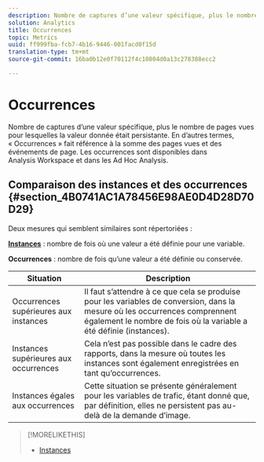 ```yaml
---
description: Nombre de captures d’une valeur spécifique, plus le nombre de pages vues pour lesquelles la valeur donnée était persistante. En d’autres termes, « Occurrences » fait référence à la somme des pages vues et des événements de page. Les occurrences sont disponibles dans Analysis Workspace et dans les Ad Hoc Analysis.
solution: Analytics
title: Occurrences
topic: Metrics
uuid: ff999fba-fcb7-4b16-9446-001facd0f15d
translation-type: tm+mt
source-git-commit: 16ba0b12e0f70112f4c10804d0a13c278388ecc2

---
```



# Occurrences

Nombre de captures d’une valeur spécifique, plus le nombre de pages vues pour lesquelles la valeur donnée était persistante. En d’autres termes, « Occurrences » fait référence à la somme des pages vues et des événements de page. Les occurrences sont disponibles dans Analysis Workspace et dans les Ad Hoc Analysis.

## Comparaison des instances et des occurrences {#section_4B0741AC1A78456E98AE0D4D28D70D29}

Deux mesures qui semblent similaires sont répertoriées :

**[Instances](/help/components/c-variables/c-metrics/metrics-instance.md)** : nombre de fois où une valeur a été définie pour une variable.

**Occurrences** : nombre de fois qu’une valeur a été définie ou conservée.

| Situation | Description |
|---|---|
| Occurrences supérieures aux instances | Il faut s’attendre à ce que cela se produise pour les variables de conversion, dans la mesure où les occurrences comprennent également le nombre de fois où la variable a été définie (instances). |
| Instances supérieures aux occurrences | Cela n’est pas possible dans le cadre des rapports, dans la mesure où toutes les instances sont également enregistrées en tant qu’occurrences. |
| Instances égales aux occurrences | Cette situation se présente généralement pour les variables de trafic, étant donné que, par définition, elles ne persistent pas au-delà de la demande d’image. |

>[!MORELIKETHIS]
>
>* [Instances](/help/components/c-variables/c-metrics/metrics-instance.md)

